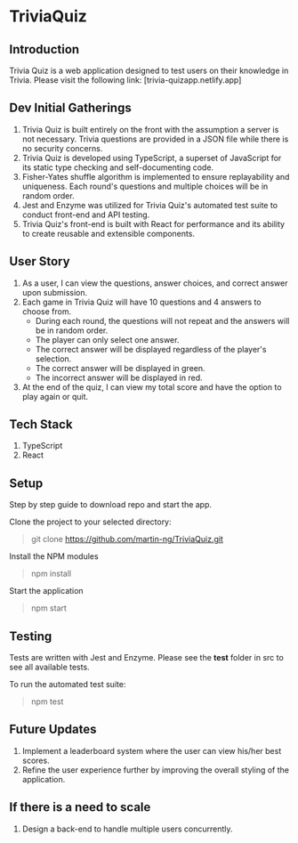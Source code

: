# TriviaQuiz

## Introduction

Trivia Quiz is a web application designed to test users on their knowledge in Trivia.
Please visit the following link:
[trivia-quizapp.netlify.app]

## Dev Initial Gatherings

1. Trivia Quiz is built entirely on the front with the assumption a server is not necessary. Trivia questions are
   provided in a JSON file while there is no security concerns.
2. Trivia Quiz is developed using TypeScript, a superset of JavaScript for its static type checking and self-documenting code.
3. Fisher-Yates shuffle algorithm is implemented to ensure replayability and uniqueness. Each round's questions and multiple choices will be in random order.
4. Jest and Enzyme was utilized for Trivia Quiz's automated test suite to conduct front-end and API testing.
5. Trivia Quiz's front-end is built with React for performance and its ability to create reusable and extensible components.

## User Story

1. As a user, I can view the questions, answer choices, and correct answer upon submission.
2. Each game in Trivia Quiz will have 10 questions and 4 answers to choose from.
   - During each round, the questions will not repeat and the answers will be in random order.
   - The player can only select one answer.
   - The correct answer will be displayed regardless of the player's selection.
   - The correct answer will be displayed in green.
   - The incorrect answer will be displayed in red.
3. At the end of the quiz, I can view my total score and have the option to play again or quit.

## Tech Stack

1. TypeScript
2. React

## Setup

Step by step guide to download repo and start the app.

Clone the project to your selected directory:

> git clone https://github.com/martin-ng/TriviaQuiz.git

Install the NPM modules

> npm install

Start the application

> npm start

## Testing

Tests are written with Jest and Enzyme.
Please see the **test** folder in src to see all available tests.

To run the automated test suite:

> npm test

## Future Updates

1. Implement a leaderboard system where the user can view his/her best scores.
2. Refine the user experience further by improving the overall styling of the application.

## If there is a need to scale

1. Design a back-end to handle multiple users concurrently.

